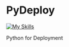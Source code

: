 # PyDeploy
[![My Skills](https://skillicons.dev/icons?i=python,fastapi,docker,flask,django)]()

Python for Deployment
